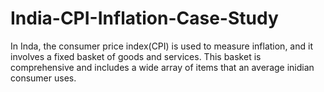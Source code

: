 # India-CPI-Inflation-Case-Study
In Inda, the consumer price index(CPI) is used to measure inflation, and it involves a fixed basket of goods and services. This basket is comprehensive and includes a wide array of items that an average inidian consumer uses.
